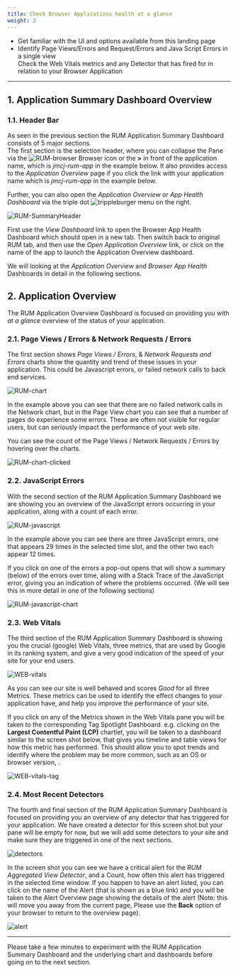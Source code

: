 ```yaml
---
title: Check Browser Applications health at a glance
weight: 2
---
```


* Get familiar with the UI and options available from this landing page
* Identify Page Views/Errors and Request/Errors and Java Script Errors in a single view </br>
  Check the Web Vitals metrics and any Detector that has fired for in relation to your Browser Application

---

## 1. Application Summary Dashboard Overview

### 1.1. Header Bar

As seen in the previous section the RUM Application Summary Dashboard consists of 5 major sections.</br>
The first section is the selection header, where you can collapse the Pane via the ![RUM-browser](../../images/browser.png) Browser icon or the **>** in front of the application name, which is *jmcj-rum-app* in the example below. It also provides access to the *Application Overview* page if you click the link with your application name which is *jmcj-rum-app* in the example below.

Further, you can also open the *Application Overview*  or *App Health Dashboard* via the triple dot ![trippleburger](../../images/trippleburger.png) menu on the right.

![RUM-SummaryHeader](../../images/summaryHeader.png)

First use the *View Dashboard* link to open the Browser App Health Dashboard which should open in a new tab.  Then switch back to original RUM tab, and then use the *Open Application Overview* link, or click on the name of the app to launch the Application Overview dashboard.

We will looking at the *Application Overview* and *Browser App Health* Dashboards in detail in the following sections.

## 2. Application Overview

The RUM Application Overview Dashboard is focused on providing you with *at a glance* overview of the status of your application. 

### 2.1. Page Views / Errors & Network Requests / Errors

The first section shows *Page Views / Errors*, & *Network Requests and Errors* charts show the quantity and trend of these issues in your application. This could be Javascript errors, or failed  network calls to back end services.

![RUM-chart](../../images/RUM-Chart.png)

In the example above you can see that there are no failed network calls in the Network chart, but in the Page View chart you can see that a number of pages do experience some errors. These are often not visible for regular users, but can seriously impact the performance of your web site.

You can see the count of the Page Views / Network Requests / Errors by hovering over the charts.

![RUM-chart-clicked](../../images/RUM-Chart-Clicked.png)

### 2.2. JavaScript Errors

With the second section of the RUM Application Summary Dashboard we are showing you an overview of the JavaScript errors occurring in your application, along with a count of each error.

![RUM-javascript](../../images/RUM-Javascripterrors.png)

In the example above you can see there are three JavaScript errors, one that appears 29 times in the selected time slot, and the other two each appear 12 times.

If you click on one of the errors a pop-out opens that will show a summary (below) of the errors over time, along with a Stack Trace of the JavaScript error, giving you an indication of where the problems occurred. (We will see this in more detail in one of the following sections)

![RUM-javascript-chart](../../images/expandedRUmJAVAscript-error.png)

### 2.3. Web Vitals

The third section of the RUM Application Summary Dashboard is showing you the crucial (google) Web Vitals, three metrics, that are used by Google in its ranking system, and give a very good indication of the speed  of your site for your end users. 

![WEB-vitals](../../images/RUM-QuickWebVitals.png)

As you can see our site is well behaved and scores *Good* for all three Metrics. These metrics can be used to identify the effect changes to your application have, and help you improve the performance of your site.

If you click on any of the Metrics shown in the Web Vitals pane you will be taken to the corresponding Tag Spotlight Dashboard.  e.g. clicking on the **Largest Contentful Paint (LCP)** chartlet, you will be taken to a dashboard similar to the screen shot below, that gives you timeline and table views for how this metric has performed. This should allow you to spot trends and identify where the problem may be more common, such as an OS or browser version, .

![WEB-vitals-tag](../../images/RUM-Tag-Spotlight.png)

### 2.4. Most Recent Detectors

The fourth and final section of the RUM Application Summary Dashboard is focused on providing you an overview of any detector that has triggered for your application. We have created a detector for this screen shot but your pane will be empty for now, but we will add some detectors to your site and make sure they are triggered in one of the next sections.

![detectors](../../images/rum-detector.png)

In the screen shot you can see we have a critical alert for the *RUM Aggregated View Detector*,  and a Count, how often this alert has triggered in the selected time window. If you happen to have an alert listed, you can click on the name of the Alert (that is shown as a blue link) and you will be taken to the Alert Overview page showing the details of the alert (Note: this will move you away from the current page, Please use the **Back** option of your browser to return to the overview page).

![alert](../../images/click-alert.png)

---

Please take a few minutes to experiment with the RUM Application Summary Dashboard  and the underlying chart and dashboards before going on to the next section.